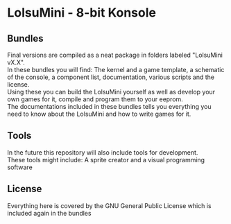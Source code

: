 # LolsuMini - 8-bit Konsole
## Bundles
Final versions are compiled as a neat package in folders labeled "LolsuMini vX.X".<br>
In these bundles you will find: The kernel and a game template, a schematic of the console, a component list, documentation, various scripts and the license.<br>
Using these you can build the LolsuMini yourself as well as develop your own games for it, compile and program them to your eeprom.<br>
The documentations included in these bundles tells you everything you need to know about the LolsuMini and how to write games for it.

## Tools
In the future this repository will also include tools for development.<br>
These tools might include: A sprite creator and a visual programming software

## License
Everything here is covered by the GNU General Public License which is included again in the bundles
